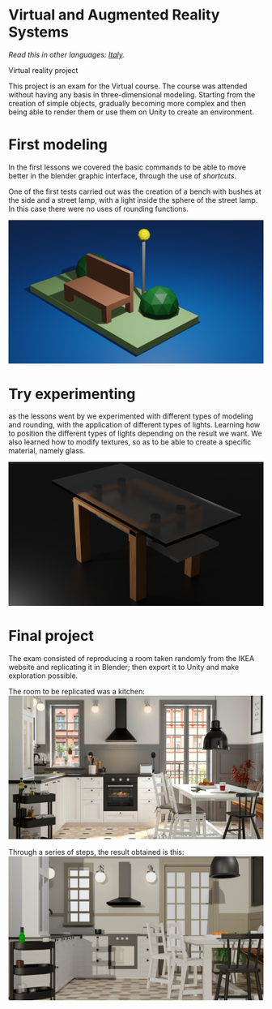# Virtual and Augmented Reality Systems
*Read this in other languages: [Italy](README.IT.md).*

Virtual reality project

This project is an exam for the Virtual course. 
The course was attended without having any basis in three-dimensional modeling. 
Starting from the creation of simple objects, gradually becoming more complex and then being able to render them or use them on Unity to create an environment.

# First modeling
In the first lessons we covered the basic commands to be able to move better in the blender graphic interface, through the use of *shortcuts*.

One of the first tests carried out was the creation of a bench with bushes at the side and a street lamp, with a light inside the sphere of the street lamp. In this case there were no uses of rounding functions.

![Header](./photo/prova0.png)

# Try experimenting 
as the lessons went by we experimented with different types of modeling and rounding, with the application of different types of lights. Learning how to position the different types of lights depending on the result we want. We also learned how to modify textures, so as to be able to create a specific material, namely glass. 

![Header](./photo/tavolo.png)

# Final project 
The exam consisted of reproducing a room taken randomly from the IKEA website and replicating it in Blender; then export it to Unity and make exploration possible.

The room to be replicated was a kitchen: 
![Header](./photo/IMG_8346.png)

Through a series of steps, the result obtained is this:
![Header](./photo/cucina.png)

